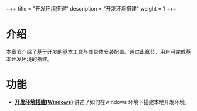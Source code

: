+++
title = "开发环境搭建"
description = "开发环境搭建"
weight = 1
+++

# 介绍

本章节介绍了基于开发的基本工具与其具体安装配置。通过此章节，用户可完成基本开发环境的搭建。

# 功能

- [**开发环境搭建(Windows)**](../develop-env/install_windows) 讲述了如何在windows 环境下搭建本地开发环境。